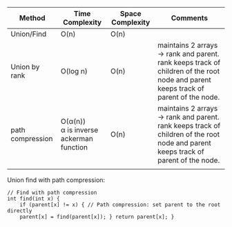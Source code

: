 
| Method           | Time Complexity                           | Space Complexity | Comments                                                                                                                           |
| ---------------- | ----------------------------------------- | ---------------- | ---------------------------------------------------------------------------------------------------------------------------------- |
| Union/Find       | O(n)                                      | O(n)             |                                                                                                                                    |
| Union by rank    | O(log n)                                  | O(n)             | maintains 2 arrays -> rank and parent. rank keeps track of children of the root node and parent keeps track of parent of the node. |
| path compression | O(α(n))<br>α is inverse ackerman function | O(n)             | maintains 2 arrays -> rank and parent. rank keeps track of children of the root node and parent keeps track of parent of the node. |
|                  |                                           |                  |                                                                                                                                    |

Union find with path compression:
```
// Find with path compression 
int find(int x) { 
	if (parent[x] != x) { // Path compression: set parent to the root directly 
	parent[x] = find(parent[x]); } return parent[x]; }
```
